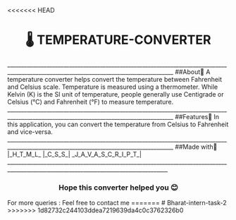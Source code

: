 <<<<<<< HEAD
<h1 align="center">🌡️ TEMPERATURE-CONVERTER</h1>
_________________________________________________________________________________________________________________________________________
##About🔗
A temperature converter helps convert the temperature between Fahrenheit and Celsius scale. Temperature is measured using a thermometer. 
While Kelvin (K) is the SI unit of temperature, people generally use Centigrade or Celsius (°C) and Fahrenheit (°F) to measure temperature.
_________________________________________________________________________________________________________________________________________
##Features🔗
In this application, you can convert the temperature from Celsius to Fahrenheit and vice-versa.
_________________________________________________________________________________________________________________________________________
##Made with🔗
|_H_T_M_L_	|_C_S_S_|	_J_A_V_A_S_C_R_I_P_T_|
_______________________________________________________________________________________________________________________________________
<h3 align="center">Hope this  converter helped you 😊</h3>
For more queries :
Feel free to contact me
=======
# Bharat-intern-task-2
>>>>>>> 1d82732c244103ddea7219639da4c0c3762326b0
